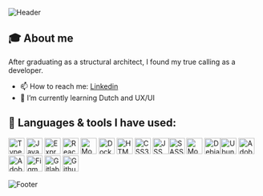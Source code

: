 ![Header](https://capsule-render.vercel.app/api?type=waving&color=F9876F&height=150&section=header&text=Hello%20World!%20I'm%20Brenda.&fontSize=30&fontAlignY=25&fontColor=fff&animation=fadeIn)
## :mortar_board: About me
After graduating as a structural architect, I found my true calling as a developer.
- 📫 How to reach me: [Linkedin](https://www.linkedin.com/in/brenda-cecato/)
- 🌱 I’m currently learning Dutch and UX/UI

## :wrench: Languages & tools I have used:
<img height="32" width="32" src="https://cdn.jsdelivr.net/npm/simple-icons@v4/icons/typescript.svg"  alt="Typescript" title="Typescript"/> <img height="32" width="32" src="https://cdn.jsdelivr.net/npm/simple-icons@v4/icons/javascript.svg" alt="Javascript"  title="Javascript"/> <img height="32" width="32" src="https://cdn.jsdelivr.net/npm/simple-icons@v4/icons/express.svg" alt="Express" title="Express"/> <img height="32" width="32" src="https://cdn.jsdelivr.net/npm/simple-icons@v4/icons/react.svg" alt="React" title="React"/> <img height="32" width="32" src="https://cdn.jsdelivr.net/npm/simple-icons@v4/icons/mobx.svg" alt="Mobx" title="Mobx"/> <img height="32" width="32" src="https://cdn.jsdelivr.net/npm/simple-icons@v4/icons/docker.svg" alt="Docker" title="Docker"/> <img height="32" width="32" src="https://cdn.jsdelivr.net/npm/simple-icons@v4/icons/html5.svg" alt="HTML5" title="HTML5"/> <img height="32" width="32" src="https://cdn.jsdelivr.net/npm/simple-icons@v4/icons/css3.svg" alt="CSS3" title="CSS3"/> <img height="32" width="32" src="https://cdn.jsdelivr.net/npm/simple-icons@v4/icons/jss.svg" alt="JSS" title="JSS"/><img height="32" width="32" src="https://cdn.jsdelivr.net/npm/simple-icons@v4/icons/sass.svg" alt="SASS" title="SASS"/> <img height="32" width="32" src="https://cdn.jsdelivr.net/npm/simple-icons@v4/icons/mongodb.svg" alt="MongoDB" title="MongoDB"/> <img height="32" width="32" src="https://cdn.jsdelivr.net/npm/simple-icons@v4/icons/debian.svg" alt="Debian" title="Debian"/><img height="32" width="32" src="https://cdn.jsdelivr.net/npm/simple-icons@v4/icons/ubuntu.svg" alt="Ubuntu" title="Ubuntu"/> <img height="32" width="32" src="https://cdn.jsdelivr.net/npm/simple-icons@v4/icons/adobephotoshop.svg" alt="Adobe Photoshop" title="Adobe Photoshop"/> <img height="32" width="32" src="https://cdn.jsdelivr.net/npm/simple-icons@v4/icons/adobeindesign.svg" alt="Adobe Indesign" title="Adobe Indesign"/> <img height="32" width="32" src="https://cdn.jsdelivr.net/npm/simple-icons@v4/icons/figma.svg" alt="Figma" title="Figma"/> <img height="32" width="32" src="https://cdn.jsdelivr.net/npm/simple-icons@v4/icons/gitlab.svg" alt="Gitlab" title="Gitlab"/> <img height="32" width="32" src="https://cdn.jsdelivr.net/npm/simple-icons@v4/icons/github.svg" alt="Github" title="Github"/>

![Footer](https://capsule-render.vercel.app/api?type=waving&color=F9876F&height=60&section=footer&fontSize=30&fontAlignY=25&fontColor=fff&animation=fadeIn)
